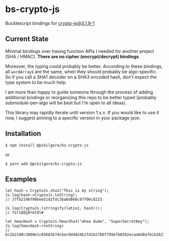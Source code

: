 # bs-crypto-js

Bucklescript bindings for [crypto-js](https://github.com/brix/crypto-js)@[3.1.9-1](https://www.npmjs.com/package/crypto-js/v/3.1.9-1)

## Current State

Minimal bindings over hasing function APIs I needed for another project (SHA / HMAC). **There are no cipher (encrypt/decrypt) bindings**.

Moreover, the typing could probably be better. According to these bindings, all `wordArray`s are the same, when they should probably be algo-specific. So if you call a SHA1 decoder on a SHA3 encoded hash, don't expect the type system to be much help.

I am more than happy to guide someone through the process of adding additional bindings or reorganizing this repo to be better typed (probably submodule-per-algo will be best but I'm open to all ideas).

This library may rapidly iterate until version 1.x.x. If you would like to use it now, I suggest pinning to a specific version in your package json.

## Installation

```console
$ npm install @pckilgore/bs-crypto-js
```

or

```console
$ yarn add @pckilgore/bs-crypto-js
```

## Examples

```reasonml
let hash = CryptoJs.sha1("This is my string");
Js.log(hash->CryptoJs.toString);
// 37fb219bf98bee51d2fdc3ba6d866c97f06c8223

Js.log(CryptoJs.(stringify(latin1, hash)));
// 7û!îQÒýÃºmlðl#

let hmacHash = CryptoJs.hmacSha3("whoa dude", "SuperSecretKey");
Js.log(hmacHash->toString)
// bc1b2108c3860e1c85683b74cbec9d4824b1fd1b27b0779de7b8582ecaa6d8af6cb26233dd690263fcdbec3adb6e5112c0054e0ad0c0b7a65fa4b18a424159bf
```
